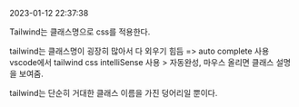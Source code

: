 2023-01-12 22:37:38

Tailwind는 클래스명으로 css를 적용한다.

tailwind는 클래스명이 굉장히 많아서 다 외우기 힘듬 => auto complete 사용
vscode에서 tailwind css intelliSense 사용 > 자동완성, 마우스 올리면 클래스 설명을 보여줌.

tailwind는 단순히 거대한 클래스 이름을 가진 덩어리일 뿐이다.
